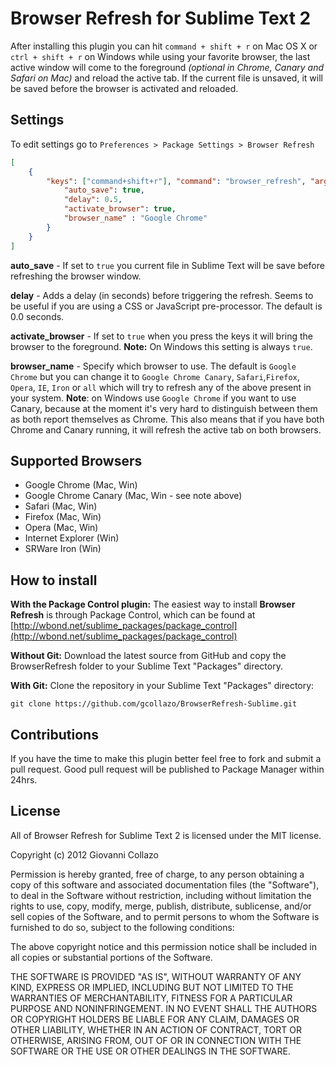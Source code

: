 # Browser Refresh for Sublime Text 2

After installing this plugin you can hit `command + shift + r` on Mac OS X or `ctrl + shift + r` on Windows while using your favorite browser, the last active window will come to the foreground *(optional in Chrome, Canary and Safari on Mac)* and reload the active tab. If the current file is unsaved, it will be saved before the browser is activated and reloaded.

## Settings
To edit settings go to `Preferences > Package Settings > Browser Refresh`

```json
[
    {
        "keys": ["command+shift+r"], "command": "browser_refresh", "args": {
            "auto_save": true,
            "delay": 0.5,
            "activate_browser": true,
            "browser_name" : "Google Chrome"
        }
    }
]
```

**auto_save** - If set to `true` you current file in Sublime Text will be save before refreshing the browser window.

**delay** - Adds a delay (in seconds) before triggering the refresh. Seems to be useful if you are using a CSS or JavaScript pre-processor. The default is 0.0 seconds. 

**activate_browser** - If set to `true` when you press the keys it will bring the browser to the foreground. **Note:** On Windows this setting is always `true`.

**browser_name** - Specify which browser to use. The default is `Google Chrome` but you can change it to `Google Chrome Canary`, `Safari`,`Firefox`, `Opera`, `IE`, `Iron` 
or `all` which will try to refresh any of the above present in your system. **Note**: on Windows use `Google Chrome` if you want to use Canary, because at the moment it's very hard to
distinguish between them as both report themselves as Chrome. This also means that if you have both Chrome and Canary running, it will refresh the active tab on both browsers.

## Supported Browsers
- Google Chrome (Mac, Win)
- Google Chrome Canary (Mac, Win - see note above)
- Safari (Mac, Win)
- Firefox (Mac, Win)
- Opera (Mac, Win)
- Internet Explorer (Win)
- SRWare Iron (Win)

## How to install
**With the Package Control plugin:** The easiest way to install **Browser Refresh** is through Package Control, which can be found at [http://wbond.net/sublime_packages/package_control](http://wbond.net/sublime_packages/package_control)

**Without Git:** Download the latest source from GitHub and copy the BrowserRefresh folder to your Sublime Text "Packages" directory.

**With Git:** Clone the repository in your Sublime Text "Packages" directory:

```
git clone https://github.com/gcollazo/BrowserRefresh-Sublime.git
```

## Contributions
If you have the time to make this plugin better feel free to fork and submit a pull request. Good pull request will be published to Package Manager within 24hrs.

## License
All of Browser Refresh for Sublime Text 2 is licensed under the MIT license.

Copyright (c) 2012 Giovanni Collazo

Permission is hereby granted, free of charge, to any person obtaining a copy of this software and associated documentation files (the "Software"), to deal in the Software without restriction, including without limitation the rights to use, copy, modify, merge, publish, distribute, sublicense, and/or sell copies of the Software, and to permit persons to whom the Software is furnished to do so, subject to the following conditions:

The above copyright notice and this permission notice shall be included in all copies or substantial portions of the Software.

THE SOFTWARE IS PROVIDED "AS IS", WITHOUT WARRANTY OF ANY KIND, EXPRESS OR IMPLIED, INCLUDING BUT NOT LIMITED TO THE WARRANTIES OF MERCHANTABILITY, FITNESS FOR A PARTICULAR PURPOSE AND NONINFRINGEMENT. IN NO EVENT SHALL THE AUTHORS OR COPYRIGHT HOLDERS BE LIABLE FOR ANY CLAIM, DAMAGES OR OTHER LIABILITY, WHETHER IN AN ACTION OF CONTRACT, TORT OR OTHERWISE, ARISING FROM, OUT OF OR IN CONNECTION WITH THE SOFTWARE OR THE USE OR OTHER DEALINGS IN THE SOFTWARE.